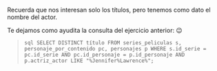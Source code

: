 Recuerda que nos interesan solo los títulos, pero tenemos como dato el nombre del actor.

Te dejamos como ayudita la consulta del ejercicio anterior: :wink: 

> ``` sql SELECT DISTINCT título FROM series_peliculas s, personaje_por_contenido pc, personajes p WHERE s.id_serie = pc.id_serie AND pc.id_personaje = p.id_personaje AND p.actriz_actor LIKE "%Jennifer%Lawrence%"; ```

